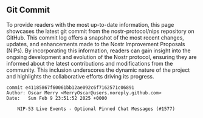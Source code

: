 ## Git Commit
To provide readers with the most up-to-date information, this page showcases the latest git commit from the nostr-protocol/nips repository on GitHub. This commit log offers a snapshot of the most recent changes, updates, and enhancements made to the Nostr Improvement Proposals (NIPs). By incorporating this information, readers can gain insight into the ongoing development and evolution of the Nostr protocol, ensuring they are informed about the latest contributions and modifications from the community. This inclusion underscores the dynamic nature of the project and highlights the collaborative efforts driving its progress.

```shell
commit e41185867f60061bb12ae092c6f7162571c06891
Author: Oscar Merry <MerryOscar@users.noreply.github.com>
Date:   Sun Feb 9 23:51:52 2025 +0000

    NIP-53 Live Events - Optional Pinned Chat Messages (#1577)
```
